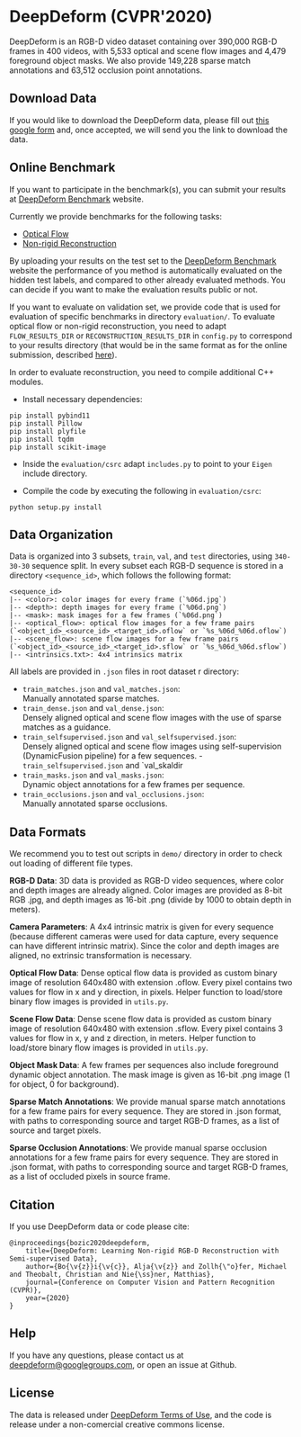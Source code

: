 # DeepDeform (CVPR'2020)

DeepDeform is an RGB-D video dataset containing over 390,000 RGB-D frames in 400 videos, with 5,533 optical and scene flow images and 4,479 foreground object masks. We also provide 149,228 sparse match annotations and 63,512 occlusion point annotations.


## Download Data

If you would like to download the DeepDeform data, please fill out [this google form] and, once accepted, we will send you the link to download the data.

[this google form]: https://docs.google.com/forms/d/e/1FAIpQLSeQ1hkCmmTiib-oQM9s21y3Tz9ojiI2zB8vZSqTZjT2DiRZ0g/viewform


## Online Benchmark

If you want to participate in the benchmark(s), you can submit your results at [DeepDeform Benchmark] website.

Currently we provide benchmarks for the following tasks:
- [Optical Flow]
- [Non-rigid Reconstruction]

By uploading your results on the test set to the [DeepDeform Benchmark] website the performance of you method is automatically evaluated on the hidden test labels, and compared to other already evaluated methods. You can decide if you want to make the evaluation results public or not.

If you want to evaluate on validation set, we provide code that is used for evaluation of specific benchmarks in directory `evaluation/`. To evaluate optical flow or non-rigid reconstruction, you need to adapt `FLOW_RESULTS_DIR` or `RECONSTRUCTION_RESULTS_DIR` in `config.py` to correspond to your results directory (that would be in the same format as for the online submission, described [here]).

In order to evaluate reconstruction, you need to compile additional C++ modules.

- Install necessary dependencies:
```
pip install pybind11
pip install Pillow
pip install plyfile
pip install tqdm
pip install scikit-image

```

- Inside the `evaluation/csrc` adapt `includes.py` to point to your `Eigen` include directory.

- Compile the code by executing the following in `evaluation/csrc`:
```
python setup.py install
```

[DeepDeform Benchmark]: http://kaldir.vc.in.tum.de/deepdeform_benchmark
[Optical Flow]: http://kaldir.vc.in.tum.de/deepdeform_benchmark/benchmark_optical_flow
[Non-rigid Reconstruction]: http://kaldir.vc.in.tum.de/deepdeform_benchmark/benchmark_reconstruction
[here]: http://kaldir.vc.in.tum.de/deepdeform_benchmark/documentation

## Data Organization

Data is organized into 3 subsets, `train`, `val`, and `test` directories, using `340-30-30` sequence split. In every subset each RGB-D sequence is stored in a directory `<sequence_id>`, which follows the following format:

```
<sequence_id>
|-- <color>: color images for every frame (`%06d.jpg`)
|-- <depth>: depth images for every frame (`%06d.png`)
|-- <mask>: mask images for a few frames (`%06d.png`)
|-- <optical_flow>: optical flow images for a few frame pairs (`<object_id>_<source_id>_<target_id>.oflow` or `%s_%06d_%06d.oflow`)
|-- <scene_flow>: scene flow images for a few frame pairs (`<object_id>_<source_id>_<target_id>.sflow` or `%s_%06d_%06d.sflow`)
|-- <intrinsics.txt>: 4x4 intrinsics matrix
```

All labels are provided in `.json` files in root dataset r directory:
- `train_matches.json` and `val_matches.json`: <br>Manually annotated sparse matches.
- `train_dense.json` and `val_dense.json`: <br>Densely aligned optical and scene flow images with the use of sparse matches as a guidance.
- `train_selfsupervised.json` and `val_selfsupervised.json`: <br>Densely aligned optical and scene flow images using self-supervision (DynamicFusion pipeline) for a few sequences.	- `train_selfsupervised.json` and `val_skaldir
- `train_masks.json` and `val_masks.json`: <br>Dynamic object annotations for a few frames per sequence.
- `train_occlusions.json` and `val_occlusions.json`: <br>Manually annotated sparse occlusions.


## Data Formats

We recommend you to test out scripts in `demo/` directory in order to check out loading of different file types.

**RGB-D Data**: 3D data is provided as RGB-D video sequences, where color and depth images are already aligned. Color images are provided as 8-bit RGB .jpg, and depth images as 16-bit .png (divide by 1000 to obtain depth in meters).

**Camera Parameters**: A 4x4 intrinsic matrix is given for every sequence (because different cameras were used for data capture, every sequence can have different intrinsic matrix). Since the color and depth images are aligned, no extrinsic transformation is necessary.

**Optical Flow Data**: Dense optical flow data is provided as custom binary image of resolution 640x480 with extension .oflow. Every pixel contains two values for flow in x and y direction, in pixels. Helper function to load/store binary flow images is provided in `utils.py`.

**Scene Flow Data**: Dense scene flow data is provided as custom binary image of resolution 640x480 with extension .sflow. Every pixel contains 3 values for flow in x, y and z direction, in meters. Helper function to load/store binary flow images is provided in `utils.py`.


**Object Mask Data**: A few frames per sequences also include foreground dynamic object annotation. The mask image is given as 16-bit .png image (1 for object, 0 for background).

**Sparse Match Annotations**: We provide manual sparse match annotations for a few frame pairs for every sequence. They are stored in .json format, with paths to corresponding source and target RGB-D frames, as a list of source and target pixels.

**Sparse Occlusion Annotations**: We provide manual sparse occlusion annotations for a few frame pairs for every sequence. They are stored in .json format, with paths to corresponding source and target RGB-D frames, as a list of occluded pixels in source frame.




## Citation

If you use DeepDeform data or code please cite:
```
@inproceedings{bozic2020deepdeform, 
    title={DeepDeform: Learning Non-rigid RGB-D Reconstruction with Semi-supervised Data}, 
    author={Bo{\v{z}}i{\v{c}}, Alja{\v{z}} and Zollh{\"o}fer, Michael and Theobalt, Christian and Nie{\ss}ner, Matthias}, 
    journal={Conference on Computer Vision and Pattern Recognition (CVPR)}, 
    year={2020}
}
```


## Help

If you have any questions, please contact us at deepdeform@googlegroups.com, or open an issue at Github.	


## License

The data is released under [DeepDeform Terms of Use], and the code is release under a non-comercial creative commons license. 

[DeepDeform Terms of Use]: https://docs.google.com/forms/d/e/1FAIpQLSeQ1hkCmmTiib-oQM9s21y3Tz9ojiI2zB8vZSqTZjT2DiRZ0g/viewform
